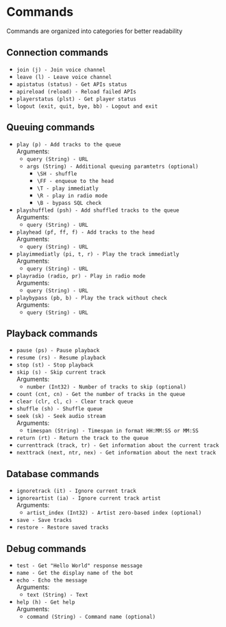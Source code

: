 # Commands

Commands are organized into categories for better readability

## Connection commands

- ```join (j) - Join voice channel```  
- ```leave (l) - Leave voice channel```  
- ```apistatus (status) - Get APIs status```  
- ```apireload (reload) - Reload failed APIs```  
- ```playerstatus (plst) - Get player status```  
- ```logout (exit, quit, bye, bb) - Logout and exit```  

## Queuing commands

- ```play (p) - Add tracks to the queue```  
    Arguments:
    - ```query (String) - URL```  
    - ```args (String) - Additional queuing paramtetrs (optional)```
        - ```\SH - shuffle```
        - ```\FF - enqueue to the head```
        - ```\T - play immediatly```
        - ```\R - play in radio mode```
        - ```\B - bypass SQL check```  
- ```playshuffled (psh) - Add shuffled tracks to the queue```  
    Arguments:
    - ```query (String) - URL```  
- ```playhead (pf, ff, f) - Add tracks to the head```  
    Arguments:
    - ```query (String) - URL```  
- ```playimmediatly (pi, t, r) - Play the track immediatly```  
    Arguments:
    - ```query (String) - URL```  
- ```playradio (radio, pr) - Play in radio mode```  
    Arguments:
    - ```query (String) - URL```  
- ```playbypass (pb, b) - Play the track without check```  
    Arguments:
    - ```query (String) - URL```  

## Playback commands

- ```pause (ps) - Pause playback```  
- ```resume (rs) - Resume playback```  
- ```stop (st) - Stop playback```  
- ```skip (s) - Skip current track```  
    Arguments:
    - ```number (Int32) - Number of tracks to skip (optional)```  
- ```count (cnt, cn) - Get the number of tracks in the queue```  
- ```clear (clr, cl, c) - Clear track queue```  
- ```shuffle (sh) - Shuffle queue```  
- ```seek (sk) - Seek audio stream```  
    Arguments:
    - ```timespan (String) - Timespan in format HH:MM:SS or MM:SS```  
- ```return (rt) - Return the track to the queue```  
- ```currenttrack (track, tr) - Get information about the current track```  
- ```nexttrack (next, ntr, nex) - Get information about the next track```  

## Database commands

- ```ignoretrack (it) - Ignore current track```  
- ```ignoreartist (ia) - Ignore current track artist```  
    Arguments:
    - ```artist_index (Int32) - Artist zero-based index (optional)```  
- ```save - Save tracks```  
- ```restore - Restore saved tracks```  

## Debug commands

- ```test - Get "Hello World" response message```  
- ```name - Get the display name of the bot```  
- ```echo - Echo the message```  
    Arguments:
    - ```text (String) - Text```  
- ```help (h) - Get help```  
    Arguments:
    - ```command (String) - Command name (optional)```  
